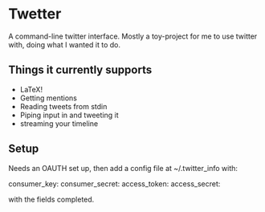 Twetter
=======

A command-line twitter interface. Mostly a toy-project
for me to use twitter with, doing what I wanted it
to do.

Things it currently supports
----------------------------

* LaTeX!
* Getting mentions
* Reading tweets from stdin
* Piping input in and tweeting it
* streaming your timeline

Setup
-----

Needs an OAUTH set up, then add a config
file at ~/.twitter_info with:

consumer_key:
consumer_secret:
access_token:
access_secret:

with the fields completed.
